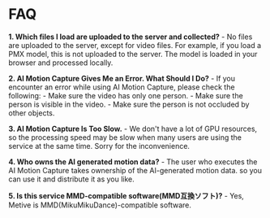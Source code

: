 # FAQ

**1. Which files I load are uploaded to the server and collected?**
    - No files are uploaded to the server, except for video files. For example, if you load a PMX model, this is not uploaded to the server. The model is loaded in your browser and processed locally.

**2. AI Motion Capture Gives Me an Error. What Should I Do?**
    - If you encounter an error while using AI Motion Capture, please check the following:
        - Make sure the video has only one person.
        - Make sure the person is visible in the video.
        - Make sure the person is not occluded by other objects.

**3. AI Motion Capture Is Too Slow.**
    - We don't have a lot of GPU resources, so the processing speed may be slow when many users are using the service at the same time. Sorry for the inconvenience.

**4. Who owns the AI generated motion data?**
    - The user who executes the AI Motion Capture takes ownership of the AI-generated motion data. so you can use it and distribute it as you like.

**5. Is this service MMD-compatible software(MMD互換ソフト)?**
    - Yes, Metive is MMD(MikuMikuDance)-compatible software.
